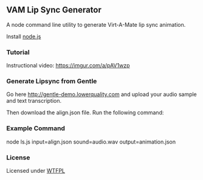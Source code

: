 ## VAM Lip Sync Generator

A node command line utility to generate Virt-A-Mate lip sync animation.

Install [node.js](https://nodejs.org/en/)

### Tutorial
Instructional video:
https://imgur.com/a/pAV1wzp

### Generate Lipsync from Gentle

Go here http://gentle-demo.lowerquality.com and upload your audio sample and text transcription.

Then download the align.json file. Run the following command:

### Example Command
node ls.js input=align.json sound=audio.wav output=animation.json

### License
Licensed under [WTFPL](http://www.wtfpl.net/about/)